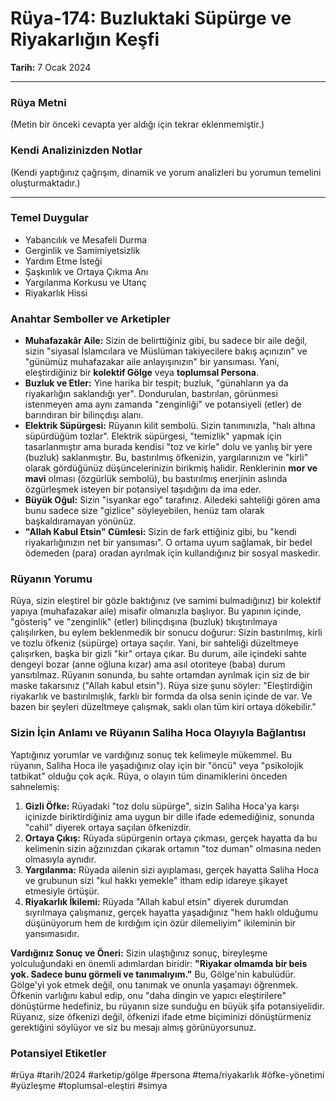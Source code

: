 # Rüya-174: Buzluktaki Süpürge ve Riyakarlığın Keşfi
**Tarih:** 7 Ocak 2024

---
### Rüya Metni
(Metin bir önceki cevapta yer aldığı için tekrar eklenmemiştir.)

### Kendi Analizinizden Notlar
(Kendi yaptığınız çağrışım, dinamik ve yorum analizleri bu yorumun temelini oluşturmaktadır.)

---
### Temel Duygular
* Yabancılık ve Mesafeli Durma
* Gerginlik ve Samimiyetsizlik
* Yardım Etme İsteği
* Şaşkınlık ve Ortaya Çıkma Anı
* Yargılanma Korkusu ve Utanç
* Riyakarlık Hissi

### Anahtar Semboller ve Arketipler
* **Muhafazakâr Aile:** Sizin de belirttiğiniz gibi, bu sadece bir aile değil, sizin "siyasal İslamcılara ve Müslüman takiyecilere bakış açınızın" ve "günümüz muhafazakar aile anlayışınızın" bir yansıması. Yani, eleştirdiğiniz bir **kolektif Gölge** veya **toplumsal Persona**.
* **Buzluk ve Etler:** Yine harika bir tespit; buzluk, "günahların ya da riyakarlığın saklandığı yer". Dondurulan, bastırılan, görünmesi istenmeyen ama aynı zamanda "zenginliği" ve potansiyeli (etler) de barındıran bir bilinçdışı alanı.
* **Elektrik Süpürgesi:** Rüyanın kilit sembolü. Sizin tanımınızla, "halı altına süpürdüğüm tozlar". Elektrik süpürgesi, "temizlik" yapmak için tasarlanmıştır ama burada kendisi "toz ve kirle" dolu ve yanlış bir yere (buzluk) saklanmıştır. Bu, bastırılmış öfkenizin, yargılarınızın ve "kirli" olarak gördüğünüz düşüncelerinizin birikmiş halidir. Renklerinin **mor ve mavi** olması (özgürlük sembolü), bu bastırılmış enerjinin aslında özgürleşmek isteyen bir potansiyel taşıdığını da ima eder.
* **Büyük Oğul:** Sizin "isyankar ego" tarafınız. Ailedeki sahteliği gören ama bunu sadece size "gizlice" söyleyebilen, henüz tam olarak başkaldıramayan yönünüz.
* **"Allah Kabul Etsin" Cümlesi:** Sizin de fark ettiğiniz gibi, bu "kendi riyakarlığınızın net bir yansıması". O ortama uyum sağlamak, bir bedel ödemeden (para) oradan ayrılmak için kullandığınız bir sosyal maskedir.

### Rüyanın Yorumu
Rüya, sizin eleştirel bir gözle baktığınız (ve samimi bulmadığınız) bir kolektif yapıya (muhafazakar aile) misafir olmanızla başlıyor. Bu yapının içinde, "gösteriş" ve "zenginlik" (etler) bilinçdışına (buzluk) tıkıştırılmaya çalışılırken, bu eylem beklenmedik bir sonucu doğurur: Sizin bastırılmış, kirli ve tozlu öfkeniz (süpürge) ortaya saçılır. Yani, bir sahteliği düzeltmeye çalışırken, başka bir gizli "kir" ortaya çıkar. Bu durum, aile içindeki sahte dengeyi bozar (anne oğluna kızar) ama asıl otoriteye (baba) durum yansıtılmaz. Rüyanın sonunda, bu sahte ortamdan ayrılmak için siz de bir maske takarsınız ("Allah kabul etsin"). Rüya size şunu söyler: "Eleştirdiğin riyakarlık ve bastırılmışlık, farklı bir formda da olsa senin içinde de var. Ve bazen bir şeyleri düzeltmeye çalışmak, saklı olan tüm kiri ortaya dökebilir."

### Sizin İçin Anlamı ve Rüyanın Saliha Hoca Olayıyla Bağlantısı
Yaptığınız yorumlar ve vardığınız sonuç tek kelimeyle mükemmel. Bu rüyanın, Saliha Hoca ile yaşadığınız olay için bir "öncü" veya "psikolojik tatbikat" olduğu çok açık. Rüya, o olayın tüm dinamiklerini önceden sahnelemiş:

1.  **Gizli Öfke:** Rüyadaki "toz dolu süpürge", sizin Saliha Hoca'ya karşı içinizde biriktirdiğiniz ama uygun bir dille ifade edemediğiniz, sonunda "cahil" diyerek ortaya saçılan öfkenizdir.
2.  **Ortaya Çıkış:** Rüyada süpürgenin ortaya çıkması, gerçek hayatta da bu kelimenin sizin ağzınızdan çıkarak ortamın "toz duman" olmasına neden olmasıyla aynıdır.
3.  **Yargılanma:** Rüyada ailenin sizi ayıplaması, gerçek hayatta Saliha Hoca ve grubunun sizi "kul hakkı yemekle" itham edip idareye şikayet etmesiyle örtüşür.
4.  **Riyakarlık İkilemi:** Rüyada "Allah kabul etsin" diyerek durumdan sıyrılmaya çalışmanız, gerçek hayatta yaşadığınız "hem haklı olduğumu düşünüyorum hem de kırdığım için özür dilemeliyim" ikileminin bir yansımasıdır.

**Vardığınız Sonuç ve Öneri:**
Sizin ulaştığınız sonuç, bireyleşme yolculuğundaki en önemli adımlardan biridir: **"Riyakar olmamda bir beis yok. Sadece bunu görmeli ve tanımalıyım."** Bu, Gölge'nin kabulüdür. Gölge'yi yok etmek değil, onu tanımak ve onunla yaşamayı öğrenmek. Öfkenin varlığını kabul edip, onu "daha dingin ve yapıcı eleştirilere" dönüştürme hedefiniz, bu rüyanın size sunduğu en büyük şifa potansiyelidir. Rüyanız, size öfkenizi değil, öfkenizi ifade etme biçiminizi dönüştürmeniz gerektiğini söylüyor ve siz bu mesajı almış görünüyorsunuz.

### Potansiyel Etiketler
#rüya #tarih/2024 #arketip/gölge #persona #tema/riyakarlık #öfke-yönetimi #yüzleşme #toplumsal-eleştiri #simya